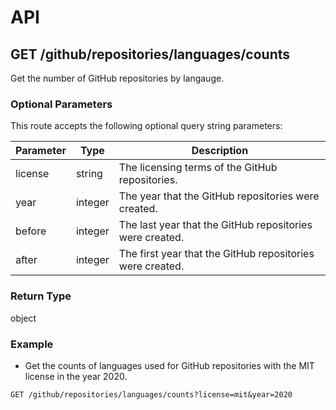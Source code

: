 # API

## GET /github/repositories/languages/counts

Get the number of GitHub repositories by langauge.

### Optional Parameters

This route accepts the following optional query string parameters:

| Parameter | Type | Description |
| --- | --- | --- |
| license | string | The licensing terms of the GitHub repositories. |
| year | integer | The year that the GitHub repositories were created. |
| before | integer | The last year that the GitHub repositories were created. |
| after | integer | The first year that the GitHub repositories were created. |

### Return Type

object

### Example

- Get the counts of languages used for GitHub repositories with the MIT license in the year 2020.
```
GET /github/repositories/languages/counts?license=mit&year=2020
```